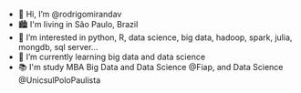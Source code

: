 - 👋 Hi, I’m @rodrigomirandav
- 🏙  I'm living in São Paulo, Brazil
- 👀 I’m interested in python, R, data science, big data, hadoop, spark, julia, mongdb, sql server...
- 🌱 I’m currently learning big data and data science
- 📚 I'm study MBA Big Data and Data Science @Fiap, and Data Science @UnicsulPoloPaulista

<!---
rodrigomirandav/rodrigomirandav is a ✨ special ✨ repository because its `README.md` (this file) appears on your GitHub profile.
You can click the Preview link to take a look at your changes.
--->
